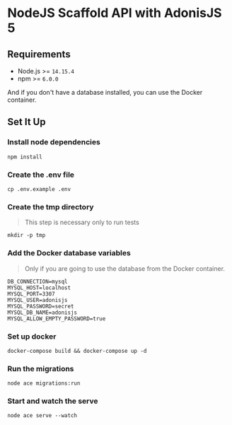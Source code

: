 # NodeJS Scaffold API with AdonisJS 5

## Requirements

- Node.js >= `14.15.4`
- npm >= `6.0.0`

And if you don't have a database installed, you can use the Docker container.

## Set It Up

### Install node dependencies
```
npm install
```

### Create the .env file
```
cp .env.example .env
```

### Create the tmp directory

> This step is necessary only to run tests

```
mkdir -p tmp
```

### Add the Docker database variables

> Only if you are going to use the database from the Docker container.

```
DB_CONNECTION=mysql
MYSQL_HOST=localhost
MYSQL_PORT=3307
MYSQL_USER=adonisjs
MYSQL_PASSWORD=secret
MYSQL_DB_NAME=adonisjs
MYSQL_ALLOW_EMPTY_PASSWORD=true
```

### Set up docker
```
docker-compose build && docker-compose up -d
```

### Run the migrations
```
node ace migrations:run
```

### Start and watch the serve
```
node ace serve --watch
```

